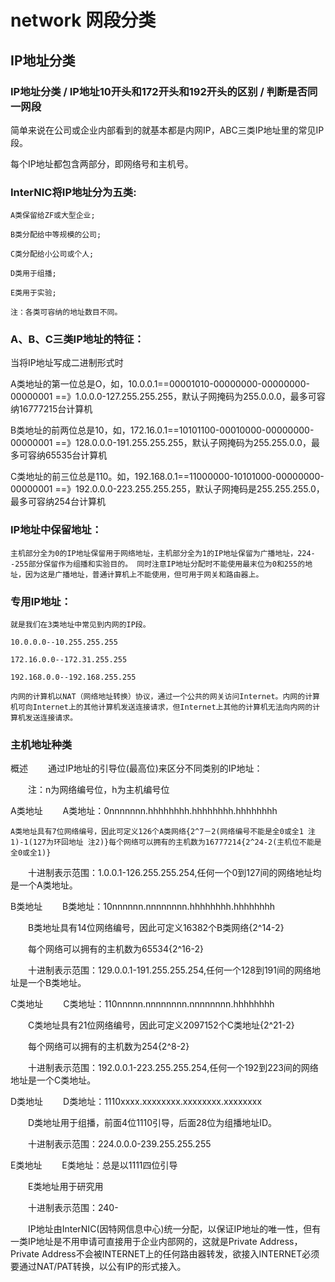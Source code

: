 # network 网段分类

## IP地址分类

### IP地址分类 / IP地址10开头和172开头和192开头的区别 / 判断是否同一网段

简单来说在公司或企业内部看到的就基本都是内网IP，ABC三类IP地址里的常见IP段。

每个IP地址都包含两部分，即网络号和主机号。 


### InterNIC将IP地址分为五类:
    A类保留给ZF或大型企业;

    B类分配给中等规模的公司;

    C类分配给小公司或个人;

    D类用于组播;

    E类用于实验;

    注：各类可容纳的地址数目不同。


### A、B、C三类IP地址的特征：
当将IP地址写成二进制形式时

A类地址的第一位总是O，如，10.0.0.1==00001010-00000000-00000000-00000001
==》1.0.0.0-127.255.255.255，默认子网掩码为255.0.0.0，最多可容纳16777215台计算机

B类地址的前两位总是10，如，172.16.0.1==10101100-00010000-00000000-00000001
==》128.0.0.0-191.255.255.255，默认子网掩码为255.255.0.0，最多可容纳65535台计算机

C类地址的前三位总是110。如，192.168.0.1==11000000-10101000-00000000-00000001
==》192.0.0.0-223.255.255.255，默认子网掩码是255.255.255.0，最多可容纳254台计算机


### IP地址中保留地址：
    主机部分全为0的IP地址保留用于网络地址，主机部分全为1的IP地址保留为广播地址，224--255部分保留作为组播和实验目的。 同时注意IP地址分配时不能使用最末位为0和255的地址，因为这是广播地址，普通计算机上不能使用，但可用于网关和路由器上。


### 专用IP地址： 
    就是我们在3类地址中常见到内网的IP段。

    10.0.0.0--10.255.255.255

    172.16.0.0--172.31.255.255 

    192.168.0.0--192.168.255.255 

    内网的计算机以NAT（网络地址转换）协议，通过一个公共的网关访问Internet。内网的计算机可向Internet上的其他计算机发送连接请求，但Internet上其他的计算机无法向内网的计算机发送连接请求。


### 主机地址种类

概述
　　通过IP地址的引导位(最高位)来区分不同类别的IP地址：

　　注：n为网络编号位，h为主机编号位


A类地址
　　A类地址：0nnnnnnn.hhhhhhhh.hhhhhhhh.hhhhhhhh

    A类地址具有7位网络编号，因此可定义126个A类网络{2^7－2(网络编号不能是全0或全1 注1)-1(127为环回地址 注2)}每个网络可以拥有的主机数为16777214{2^24-2(主机位不能是全0或全1)}

　　十进制表示范围：1.0.0.1-126.255.255.254,任何一个0到127间的网络地址均是一个A类地址。


B类地址
　　B类地址：10nnnnnn.nnnnnnnn.hhhhhhhh.hhhhhhhh

　　B类地址具有14位网络编号，因此可定义16382个B类网络{2^14-2}

　　每个网络可以拥有的主机数为65534{2^16-2}

　　十进制表示范围：129.0.0.1-191.255.255.254,任何一个128到191间的网络地址是一个B类地址。


C类地址
　　C类地址：110nnnnn.nnnnnnnn.nnnnnnnn.hhhhhhhh

　　C类地址具有21位网络编号，因此可定义2097152个C类地址{2^21-2}

　　每个网络可以拥有的主机数为254{2^8-2}

　　十进制表示范围：192.0.0.1-223.255.255.254,任何一个192到223间的网络地址是一个C类地址。


D类地址
　　D类地址：1110xxxx.xxxxxxxx.xxxxxxxx.xxxxxxxx

　　D类地址用于组播，前面4位1110引导，后面28位为组播地址ID。

　　十进制表示范围：224.0.0.0-239.255.255.255


E类地址
　　E类地址：总是以1111四位引导

　　E类地址用于研究用

　　十进制表示范围：240-

　　IP地址由InterNIC(因特网信息中心)统一分配，以保证IP地址的唯一性，但有一类IP地址是不用申请可直接用于企业内部网的，这就是Private Address，Private Address不会被INTERNET上的任何路由器转发，欲接入INTERNET必须要通过NAT/PAT转换，以公有IP的形式接入。

